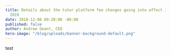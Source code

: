 ```yaml
---
title: Details about the tutor platform fee changes going into effect January 15,
  2019
date: 2018-12-06 09:20:00 -06:00
published: false
author: Andrew Geant, CEO
hero-image: "/blog/uploads/banner-background-default.png"
---
```


test